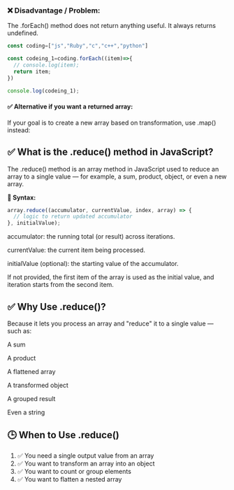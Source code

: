 ### ❌ Disadvantage / Problem:
The .forEach() method does not return anything useful. It always returns undefined.

```js
const coding=["js","Ruby","c","c++","python"]

const codeing_1=coding.forEach((item)=>{
  // console.log(item);
  return item;
})

console.log(codeing_1);
```

#### ✅ Alternative if you want a returned array:
If your goal is to create a new array based on transformation, use .map() instead:



## ✅ What is the .reduce() method in JavaScript?
The .reduce() method is an array method in JavaScript used to reduce an array to a single value — for example, a sum, product, object, or even a new array.

**🧠 Syntax:**

```js
array.reduce((accumulator, currentValue, index, array) => {
  // logic to return updated accumulator
}, initialValue);
```
accumulator: the running total (or result) across iterations.

currentValue: the current item being processed.

initialValue (optional): the starting value of the accumulator.

If not provided, the first item of the array is used as the initial value, and iteration starts from the second item.
## ✅ Why Use .reduce()?
Because it lets you process an array and "reduce" it to a single value — such as:

A sum

A product

A flattened array

A transformed object

A grouped result

Even a string
## 🕒 When to Use .reduce()
1. ✅ You need a single output value from an array
2. ✅ You want to transform an array into an object
3. ✅ You want to count or group elements
4. ✅ You want to flatten a nested array

